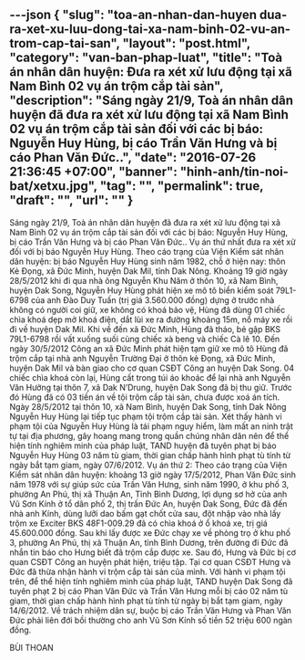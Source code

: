 ---json
{
    "slug": "toa-an-nhan-dan-huyen dua-ra-xet-xu-luu-dong-tai-xa-nam-binh-02-vu-an-trom-cap-tai-san",
    "layout": "post.html",
    "category": "van-ban-phap-luat",
    "title": "Toà án nhân dân huyện: Đưa ra xét xử lưu động tại xã Nam Bình 02 vụ án trộm cắp tài sản",
    "description": "Sáng ngày 21/9, Toà án nhân dân huyện đã đưa ra xét xử lưu động tại xã Nam Bình 02 vụ án trộm cắp tài sản đối với các bị báo: Nguyễn Huy Hùng, bị cáo Trần Văn Hưng và bị cáo Phan Văn Đức..",
    "date": "2016-07-26 21:36:45 +07:00",
    "banner": "hinh-anh/tin-noi-bat/xetxu.jpg",
    "tag": "",
    "permalink": true,
    "draft": "",
    "url": ""
}
---
Sáng ngày 21/9, Toà án nhân dân huyện đã đưa ra xét xử lưu động tại xã Nam Bình 02 vụ án trộm cắp tài sản đối với các bị báo: Nguyễn Huy Hùng, bị cáo Trần Văn Hưng và bị cáo Phan Văn Đức..
Vụ án thứ nhất đưa ra xét xử đối với bị báo Nguyễn Huy Hùng. Theo cáo trạng của Viện Kiểm sát nhân dân huyện: bị báo Nguyễn Huy Hùng sinh năm 1982, chỗ ở hiện nay: thôn Kẻ Đọng, xã Đức Minh, huyện Dak Mil, tỉnh Dak Nông. Khoảng 19 giờ ngày 28/5/2012 khi đi qua nhà ông Nguyễn Khu Năm ở thôn 10, xã Nam Bình, huyện Dak Song, Nguyễn Huy Hùng phát hiện xe mô tô biển kiểm soát 79L1-6798 của anh Đào Duy Tuấn (trị giá 3.560.000 đồng) dựng ở trước nhà không có người coi giữ, xe không có khoá bảo vệ, Hùng đã dùng 01 chiếc chìa khoá dẹp mở khoá điện, dắt lùi xe ra đường khoảng 15m, nổ máy xe rồi đi về huyện Dak Mil. Khi về đến xã Đức Minh, Hùng đã tháo, bẻ gập BKS 79L1-6798 rồi vất xuống suối cùng chiếc xà beng và chiếc Cà lê 10. Đến ngày 30/5/2012 Công an xã Đức Minh phát hiện tạm giữ xe mô tô Hùng đã trộm cắp tại nhà anh Nguyễn Trường Đại ở thôn kẻ Đọng, xã Đức Minh, huyện Dak Mil và bàn giao cho cơ quan CSĐT Công an huyện Dak Song. 04 chiếc chìa khoá còn lại, Hùng cất trong túi áo khoác để lại nhà anh Nguyễn Văn Hưởng tại thôn 7, xã Dak N’Drung, huyện Dak Song đã bị thu giữ.
Trước đó Hùng đã có 03 tiền án về tội trộm cắp tài sản, chưa được xoá án tích. Ngày 28/5/2012 tại thôn 10, xã Nam Bình, huyện Dak Song, tỉnh Dak Nông Nguyễn Huy Hùng lại tiếp tục phạm tội trộm cắp tài sản. Xét thấy hành vi phạm tội của Nguyễn Huy Hùng là tái phạm nguy hiểm, làm mất an ninh trật tự tại địa phương, gây hoang mang trong quần chúng nhân dân nên để thể hiện tính nghiêm minh của pháp luật, TAND huyện đã tuyên phạt bị báo Nguyễn Huy Hùng 03 năm tù giam, thời gian chấp hành hình phạt tù tính từ ngày bắt tạm giam, ngày 07/6/2012.
Vụ án thứ 2: Theo cáo trạng của Viện Kiểm sát nhân dân huyện: khoảng 13 giờ ngày 17/5/2012, Phan Văn Đức sinh năm 1978 với sự giúp sức của Trần Văn Hưng, sinh năm 1990, ở khu phố 3, phường An Phú, thị xã Thuận An, Tỉnh Bình Dương, lợi dụng sơ hở của anh Vũ Sơn Kính ở tổ dân phố 2, thị trấn Đức An, huyện Dak Song, Đức đã đến nhà anh Kính, dùng lưỡi dao bấm gạt chốt cửa sau, đột nhập vào nhà lấy trộm xe Exciter BKS 48F1-009.29 đã có chìa khoá ở ổ khoá xe, trị giá 45.600.000 đồng. Sau khi lấy được xe Đức chạy xe về phòng trọ ở khu phố 3, phường An Phú, thị xã Thuận An, tỉnh Bình Dương, trên đường đi Đức đã nhắn tin báo cho Hưng biết đã trộm cắp được xe. Sau đó, Hưng và Đức bị cơ quan CSĐT Công an huyện phát hiện, triệu tập. Tại cơ quan CSĐT Hưng và Đức đã thừa nhận hành vi trộm cắp tài sản của mình. Với hành vi phạm tội trên, để thể hiện tính nghiêm minh của pháp luật, TAND huyện Dak Song đã tuyên phạt 2 bị cáo Phan Văn Đức và Trần Văn Hưng mỗi bị cáo 02 năm tù giam, thời gian chấp hành hình phạt tù tính từ ngày bị bắt tạm giam, ngày 14/6/2012. Về trách nhiệm dân sự, buộc bị cáo Trần Văn Hưng và Phan Văn Đức phải liên đới bồi thường cho anh Vũ Sơn Kính số tiền 52 triệu 600 ngàn đồng.
 
BÙI THOAN